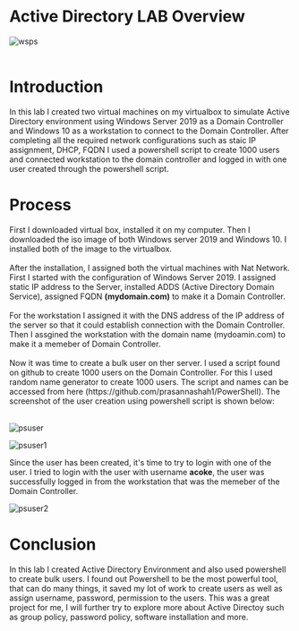 # Active Directory LAB Overview
![wsps](https://github.com/prasannashah1/AD-LAB-Overview/assets/28432698/b0a98434-b965-4545-90fe-d12d9cb23501)<br><br>

<h1>Introduction</h1>
In this lab I created two virtual machines on my virtualbox to simulate Active Directory environment using Windows Server 2019 as a Domain Controller and Windows 10 as a workstation to connect to the Domain Controller. After completing all the required network configurations such as staic IP assignment, DHCP, FQDN I used a powershell script to create 1000 users and connected workstation to the domain controller and logged in with one user created through the powershell script.

<h1>Process</h1>
First I downloaded virtual box, installed it on my computer. Then I downloaded the iso image of both Windows server 2019 and Windows 10. I installed both of the image to the virtualbox.<br><br>
After the installation, I assigned both the virtual machines with Nat Network. First I started with the configuration of Windows Server 2019. I assigned static IP address to the Server, installed ADDS (Active Directory Domain Service), assigned FQDN <b>(mydomain.com)</b> to make it a Domain Controller.<br><br>
For the workstation I assigned it with the DNS address of the IP address of the server so that it could establish connection with the Domain Controller. Then I assgined the workstation with the domain name (mydoamin.com) to make it a memeber of Domain Controller.<br><br>
Now it was time to create a bulk user on ther server. I used a script found on github to create 1000 users on the Domain Controller. For this I used random name generator to create 1000 users. The script and names can be accessed from here (https://github.com/prasannashah1/PowerShell). The screenshot of the user creation using powershell script is shown below:<br><br>

![psuser](https://github.com/prasannashah1/AD-LAB-Overview/assets/28432698/3e7ba94c-061b-4396-bd0f-fa337ed94948)<br>

![psuser1](https://github.com/prasannashah1/AD-LAB-Overview/assets/28432698/368320dc-a5cd-449b-8860-d5a2ce7c9701)<br>

Since the user has been created, it's time to try to login with one of the user. I tried to login with the user with username <b>acoke</b>, the user was successfully logged in from the workstation that was the memeber of the Domain Controller.<br>

![psuser2](https://github.com/prasannashah1/AD-LAB-Overview/assets/28432698/237dde3b-46af-467e-80a6-30a249e84625)<br>

<h1>Conclusion</h1>
In this lab I created Active Directory Environment and also used powershell to create bulk users. I found out Powershell to be the most powerful tool, that can do many things, it saved my lot of work to create users as well as assign username, password, permission to the users. This was a great project for me, I will further try to explore more about Active Directoy such as group policy, password policy, software installation and more.

